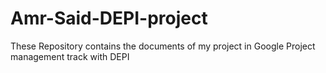 # Amr-Said-DEPI-project
These Repository contains the documents of my project in Google Project management track with DEPI 
